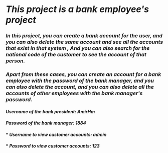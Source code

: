 # *This project is a bank employee's project*

### *In this project, you can create a bank account for the user, and you can also delete the same account and see all the accounts that exist in that system , And you can also search for the national code of the customer to see the account of that person.*

### *Apart from these cases, you can create an account for a bank employee with the password of the bank manager, and you can also delete the account, and you can also delete all the accounts of other employees with the bank manager's password.*

#### *Username of the bank president: AmirHm*
#### *Password of the bank manager: 1884*

#### * *Username to view customer accounts: admin*
#### * *Password to view customer accounts: 123*

